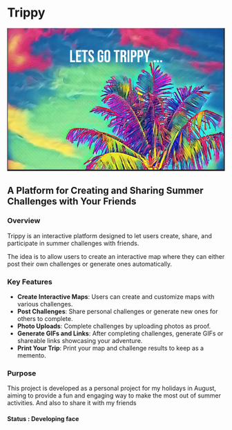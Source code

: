 # Trippy

![static](/static/trippy_placeholder.png)

## A Platform for Creating and Sharing Summer Challenges with Your Friends

### Overview

Trippy is an interactive platform designed to let users create, share, and participate in summer challenges with friends.

The idea is to allow users to create an interactive map where they can either post their own challenges or generate ones automatically.

### Key Features

- **Create Interactive Maps**: Users can create and customize maps with various challenges.
- **Post Challenges**: Share personal challenges or generate new ones for others to complete.
- **Photo Uploads**: Complete challenges by uploading photos as proof.
- **Generate GIFs and Links**: After completing challenges, generate GIFs or shareable links showcasing your adventure.
- **Print Your Trip**: Print your map and challenge results to keep as a memento.

### Purpose

This project is developed as a personal project for my holidays in August, aiming to provide a fun and engaging way to make the most out of summer activities.
And also to share it with my friends

#### Status : Developing face
